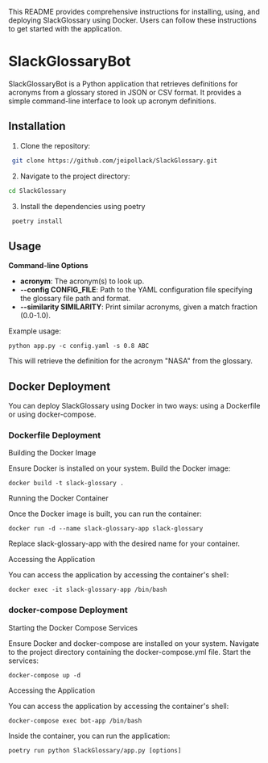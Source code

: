 
This README provides comprehensive instructions for installing, using, and deploying SlackGlossary using Docker. Users can follow these instructions to get started with the application.


# SlackGlossaryBot

SlackGlossaryBot is a Python application that retrieves definitions for acronyms from a glossary stored in JSON or CSV format. It provides a simple command-line interface to look up acronym definitions.

## Installation

1. Clone the repository:

  ```bash
   git clone https://github.com/jeipollack/SlackGlossary.git
```

2. Navigate to the project directory:

  ```bash
  cd SlackGlossary
  ```

3. Install the dependencies using poetry

  ```bash
   poetry install
  ```


## Usage


**Command-line Options**
* **acronym**: The acronym(s) to look up.
* **--config CONFIG_FILE**: Path to the YAML configuration file specifying the glossary file path and format.
* **--similarity SIMILARITY**: Print similar acronyms, given a match fraction (0.0-1.0).


Example usage:
```
python app.py -c config.yaml -s 0.8 ABC
```

This will retrieve the definition for the acronym "NASA" from the glossary.

## Docker Deployment

You can deploy SlackGlossary using Docker in two ways: using a Dockerfile or using docker-compose.

### Dockerfile Deployment
Building the Docker Image

Ensure Docker is installed on your system.
Build the Docker image:

```
docker build -t slack-glossary .
```

Running the Docker Container

Once the Docker image is built, you can run the container:

```
docker run -d --name slack-glossary-app slack-glossary
```

Replace slack-glossary-app with the desired name for your container.

Accessing the Application

You can access the application by accessing the container's shell:

```
docker exec -it slack-glossary-app /bin/bash
```

### docker-compose Deployment
Starting the Docker Compose Services

Ensure Docker and docker-compose are installed on your system.
Navigate to the project directory containing the docker-compose.yml file.
Start the services:

```
docker-compose up -d
```

Accessing the Application

You can access the application by accessing the container's shell:

```
docker-compose exec bot-app /bin/bash
```

Inside the container, you can run the application:

```
poetry run python SlackGlossary/app.py [options]
```
